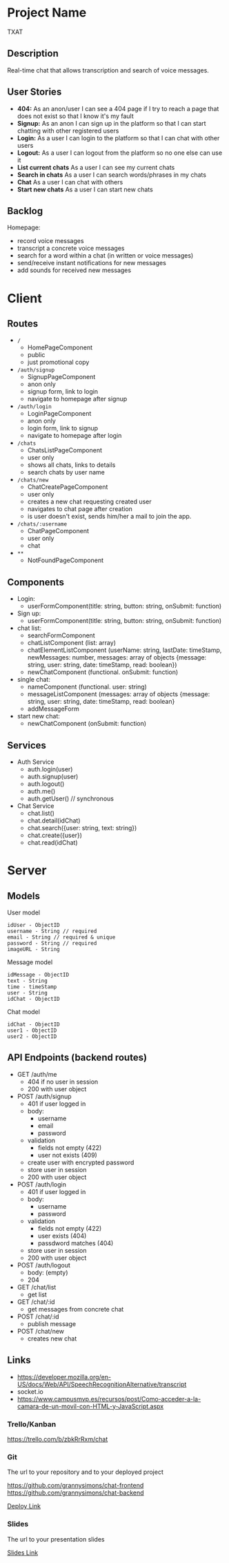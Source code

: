 # Project Name

TXAT

## Description

Real-time chat that allows transcription and search of voice messages.

## User Stories

-  **404:** As an anon/user I can see a 404 page if I try to reach a page that does not exist so that I know it's my fault
-  **Signup:** As an anon I can sign up in the platform so that I can start chatting with other registered users
-  **Login:** As a user I can login to the platform so that I can chat with other users
-  **Logout:** As a user I can logout from the platform so no one else can use it
-  **List current chats** As a user I can see my current chats
-  **Search in chats** As a user I can search words/phrases in my chats
-  **Chat** As a user I can chat with others
-  **Start new chats** As a user I can start new chats

## Backlog

Homepage:
- record voice messages
- transcript a concrete voice messages
- search for a word within a chat (in written or voice messages)
- send/receive instant notifications for new messages
- add sounds for received new messages
  
# Client

## Routes

- `/`
  - HomePageComponent
  - public
  - just promotional copy
- `/auth/signup`
  - SignupPageComponent
  - anon only
  - signup form, link to login
  - navigate to homepage after signup
- `/auth/login`
  - LoginPageComponent
  - anon only
  - login form, link to signup
  - navigate to homepage after login
- `/chats` 
  - ChatsListPageComponent
  - user only
  - shows all chats, links to details
  - search chats by user name
- `/chats/new` 
  - ChatCreatePageComponent
  - user only
  - creates a new chat requesting created user
  - navigates to chat page after creation
  - is user doesn't exist, sends him/her a mail to join the app.
- `/chats/:username` 
  - ChatPageComponent 
  - user only
  - chat
- `**`
  - NotFoundPageComponent


## Components

- Login:
  - userFormComponent(title: string, button: string, onSubmit: function)
- Sign up:
  - userFormComponent(title: string, button: string, onSubmit: function)
- chat list:
  - searchFormComponent
  - chatListComponent (list: array)
  - chatElementListComponent (userName: string, lastDate: timeStamp, newMessages: number, messages: array of objects {message: string, user: string, date: timeStamp, read: boolean})
  - newChatComponent (functional. onSubmit: function)
- single chat:
  - nameComponent (functional. user: string)
  - messageListComponent (messages: array of objects {message: string, user: string, date: timeStamp, read: boolean}
  - addMessageForm
- start new chat:
  - newChatComponent (onSubmit: function)


## Services

- Auth Service
  - auth.login(user)
  - auth.signup(user)
  - auth.logout()
  - auth.me()
  - auth.getUser() // synchronous
- Chat Service
  - chat.list()
  - chat.detail(idChat)
  - chat.search({user: string, text: string})
  - chat.create({user})
  - chat.read(idChat)

# Server

## Models

User model

```
idUser - ObjectID
username - String // required
email - String // required & unique
password - String // required
imageURL - String
```
Message model

```
idMessage - ObjectID
text - String
time - timeStamp
user - String
idChat - ObjectID
```
Chat model

```
idChat - ObjectID
user1 - ObjectID
user2 - ObjectID
```

## API Endpoints (backend routes)

- GET /auth/me
  - 404 if no user in session
  - 200 with user object
- POST /auth/signup
  - 401 if user logged in
  - body:
    - username
    - email
    - password
  - validation
    - fields not empty (422)
    - user not exists (409)
  - create user with encrypted password
  - store user in session
  - 200 with user object
- POST /auth/login
  - 401 if user logged in
  - body:
    - username
    - password
  - validation
    - fields not empty (422)
    - user exists (404)
    - passdword matches (404)
  - store user in session
  - 200 with user object
- POST /auth/logout
  - body: (empty)
  - 204
- GET /chat/list
  - get list
- GET /chat/:id
  - get messages from concrete chat
- POST /chat/:id
  - publish message
- POST /chat/new
  - creates new chat  

## Links
- https://developer.mozilla.org/en-US/docs/Web/API/SpeechRecognitionAlternative/transcript
- socket.io
- https://www.campusmvp.es/recursos/post/Como-acceder-a-la-camara-de-un-movil-con-HTML-y-JavaScript.aspx

### Trello/Kanban

https://trello.com/b/zbkRrRxm/chat

### Git

The url to your repository and to your deployed project

https://github.com/grannysimons/chat-frontend
https://github.com/grannysimons/chat-backend

[Deploy Link](http://heroku.com)

### Slides

The url to your presentation slides

[Slides Link](http://slides.com)